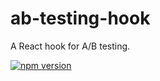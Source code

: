 # ab-testing-hook

A React hook for A/B testing.

[![npm version](https://badge.fury.io/js/ab-testing-hook.svg)](https://badge.fury.io/js/ab-testing-hook)
